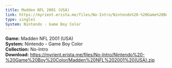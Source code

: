 ```yaml
---
title: Madden NFL 2001 (USA)
link: https://myrient.erista.me/files/No-Intro/Nintendo%20-%20Game%20Boy%20Color/Madden%20NFL%202001%20(USA).zip
type: single1
System: Nintendo - Game Boy Color
---
```

<b>Game:</b> Madden NFL 2001 (USA)<br>
<b>System:</b> Nintendo - Game Boy Color<br>
<b>Collection:</b> No-Intro<br>
<b>Download:</b> https://myrient.erista.me/files/No-Intro/Nintendo%20-%20Game%20Boy%20Color/Madden%20NFL%202001%20(USA).zip